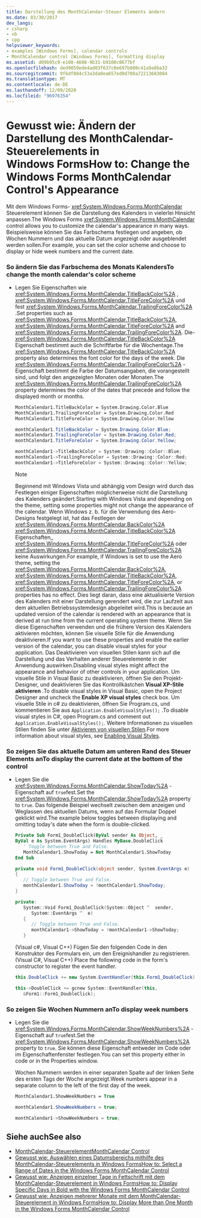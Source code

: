 ```yaml
---
title: Darstellung des MonthCalendar-Steuer Elements ändern
ms.date: 03/30/2017
dev_langs:
- csharp
- vb
- cpp
helpviewer_keywords:
- examples [Windows Forms], calendar controls
- MonthCalendar control [Windows Forms], formatting display
ms.assetid: d09b95c9-e108-4608-9b31-b9100c0677bf
ms.openlocfilehash: ded9059ede4ad03f637c0e697b880c41a9a8ba32
ms.sourcegitcommit: 9f6df084c53a3da0ea657ed0d708a72213683084
ms.translationtype: MT
ms.contentlocale: de-DE
ms.lasthandoff: 12/09/2020
ms.locfileid: "96976354"
---
```

# <a name="how-to-change-the-windows-forms-monthcalendar-controls-appearance"></a><span data-ttu-id="43bed-102">Gewusst wie: Ändern der Darstellung des MonthCalendar-Steuerelements in Windows Forms</span><span class="sxs-lookup"><span data-stu-id="43bed-102">How to: Change the Windows Forms MonthCalendar Control's Appearance</span></span>
<span data-ttu-id="43bed-103">Mit dem Windows Forms- <xref:System.Windows.Forms.MonthCalendar> Steuerelement können Sie die Darstellung des Kalenders in vielerlei Hinsicht anpassen.</span><span class="sxs-lookup"><span data-stu-id="43bed-103">The Windows Forms <xref:System.Windows.Forms.MonthCalendar> control allows you to customize the calendar's appearance in many ways.</span></span> <span data-ttu-id="43bed-104">Beispielsweise können Sie das Farbschema festlegen und angeben, ob Wochen Nummern und das aktuelle Datum angezeigt oder ausgeblendet werden sollen.</span><span class="sxs-lookup"><span data-stu-id="43bed-104">For example, you can set the color scheme and choose to display or hide week numbers and the current date.</span></span>  
  
### <a name="to-change-the-month-calendars-color-scheme"></a><span data-ttu-id="43bed-105">So ändern Sie das Farbschema des Monats Kalenders</span><span class="sxs-lookup"><span data-stu-id="43bed-105">To change the month calendar's color scheme</span></span>  
  
- <span data-ttu-id="43bed-106">Legen Sie Eigenschaften wie <xref:System.Windows.Forms.MonthCalendar.TitleBackColor%2A> , <xref:System.Windows.Forms.MonthCalendar.TitleForeColor%2A> und fest <xref:System.Windows.Forms.MonthCalendar.TrailingForeColor%2A> .</span><span class="sxs-lookup"><span data-stu-id="43bed-106">Set properties such as <xref:System.Windows.Forms.MonthCalendar.TitleBackColor%2A>, <xref:System.Windows.Forms.MonthCalendar.TitleForeColor%2A> and <xref:System.Windows.Forms.MonthCalendar.TrailingForeColor%2A>.</span></span> <span data-ttu-id="43bed-107">Die- <xref:System.Windows.Forms.MonthCalendar.TitleBackColor%2A> Eigenschaft bestimmt auch die Schriftfarbe für die Wochentage.</span><span class="sxs-lookup"><span data-stu-id="43bed-107">The <xref:System.Windows.Forms.MonthCalendar.TitleBackColor%2A> property also determines the font color for the days of the week.</span></span> <span data-ttu-id="43bed-108">Die <xref:System.Windows.Forms.MonthCalendar.TrailingForeColor%2A> -Eigenschaft bestimmt die Farbe der Datumsangaben, die vorangestellt sind, und folgt den angezeigten Monaten oder Monaten.</span><span class="sxs-lookup"><span data-stu-id="43bed-108">The <xref:System.Windows.Forms.MonthCalendar.TrailingForeColor%2A> property determines the color of the dates that precede and follow the displayed month or months.</span></span>  
  
    ```vb  
    MonthCalendar1.TitleBackColor = System.Drawing.Color.Blue  
    MonthCalendar1.TrailingForeColor = System.Drawing.Color.Red  
    MonthCalendar1.TitleForeColor = System.Drawing.Color.Yellow  
    ```  
  
    ```csharp  
    monthCalendar1.TitleBackColor = System.Drawing.Color.Blue;  
    monthCalendar1.TrailingForeColor = System.Drawing.Color.Red;  
    monthCalendar1.TitleForeColor = System.Drawing.Color.Yellow;  
    ```  
  
    ```cpp  
    monthCalendar1->TitleBackColor = System::Drawing::Color::Blue;  
    monthCalendar1->TrailingForeColor = System::Drawing::Color::Red;  
    monthCalendar1->TitleForeColor = System::Drawing::Color::Yellow;  
    ```  
  
    > [!NOTE]
    > <span data-ttu-id="43bed-109">Beginnend mit Windows Vista und abhängig vom Design wird durch das Festlegen einiger Eigenschaften möglicherweise nicht die Darstellung des Kalenders geändert.</span><span class="sxs-lookup"><span data-stu-id="43bed-109">Starting with Windows Vista and depending on the theme, setting some properties might not change the appearance of the calendar.</span></span> <span data-ttu-id="43bed-110">Wenn Windows z. b. für die Verwendung des Aero-Designs festgelegt ist, hat das Festlegen der <xref:System.Windows.Forms.MonthCalendar.BackColor%2A> <xref:System.Windows.Forms.MonthCalendar.TitleBackColor%2A> Eigenschaften,, <xref:System.Windows.Forms.MonthCalendar.TitleForeColor%2A> oder <xref:System.Windows.Forms.MonthCalendar.TrailingForeColor%2A> keine Auswirkungen.</span><span class="sxs-lookup"><span data-stu-id="43bed-110">For example, if Windows is set to use the Aero theme, setting the <xref:System.Windows.Forms.MonthCalendar.BackColor%2A>, <xref:System.Windows.Forms.MonthCalendar.TitleBackColor%2A>, <xref:System.Windows.Forms.MonthCalendar.TitleForeColor%2A>, or <xref:System.Windows.Forms.MonthCalendar.TrailingForeColor%2A> properties has no effect.</span></span> <span data-ttu-id="43bed-111">Dies liegt daran, dass eine aktualisierte Version des Kalenders mit einer Darstellung gerendert wird, die zur Laufzeit aus dem aktuellen Betriebssystemdesign abgeleitet wird.</span><span class="sxs-lookup"><span data-stu-id="43bed-111">This is because an updated version of the calendar is rendered with an appearance that is derived at run time from the current operating system theme.</span></span> <span data-ttu-id="43bed-112">Wenn Sie diese Eigenschaften verwenden und die frühere Version des Kalenders aktivieren möchten, können Sie visuelle Stile für die Anwendung deaktivieren.</span><span class="sxs-lookup"><span data-stu-id="43bed-112">If you want to use these properties and enable the earlier version of the calendar, you can disable visual styles for your application.</span></span> <span data-ttu-id="43bed-113">Das Deaktivieren von visuellen Stilen kann sich auf die Darstellung und das Verhalten anderer Steuerelemente in der Anwendung auswirken.</span><span class="sxs-lookup"><span data-stu-id="43bed-113">Disabling visual styles might affect the appearance and behavior of other controls in your application.</span></span> <span data-ttu-id="43bed-114">Um visuelle Stile in Visual Basic zu deaktivieren, öffnen Sie den Projekt-Designer, und deaktivieren Sie das Kontrollkästchen **Visual XP-Stile aktivieren** .</span><span class="sxs-lookup"><span data-stu-id="43bed-114">To disable visual styles in Visual Basic, open the Project Designer and uncheck the **Enable XP visual styles** check box.</span></span> <span data-ttu-id="43bed-115">Um visuelle Stile in c# zu deaktivieren, öffnen Sie Program.cs, und kommentieren Sie aus `Application.EnableVisualStyles();` .</span><span class="sxs-lookup"><span data-stu-id="43bed-115">To disable visual styles in C#, open Program.cs and comment out `Application.EnableVisualStyles();`.</span></span> <span data-ttu-id="43bed-116">Weitere Informationen zu visuellen Stilen finden Sie unter [Aktivieren von visuellen Stilen](/windows/desktop/controls/cookbook-overview).</span><span class="sxs-lookup"><span data-stu-id="43bed-116">For more information about visual styles, see [Enabling Visual Styles](/windows/desktop/controls/cookbook-overview).</span></span>  
  
### <a name="to-display-the-current-date-at-the-bottom-of-the-control"></a><span data-ttu-id="43bed-117">So zeigen Sie das aktuelle Datum am unteren Rand des Steuer Elements an</span><span class="sxs-lookup"><span data-stu-id="43bed-117">To display the current date at the bottom of the control</span></span>  
  
- <span data-ttu-id="43bed-118">Legen Sie die <xref:System.Windows.Forms.MonthCalendar.ShowToday%2A> -Eigenschaft auf `true`fest.</span><span class="sxs-lookup"><span data-stu-id="43bed-118">Set the <xref:System.Windows.Forms.MonthCalendar.ShowToday%2A> property to `true`.</span></span> <span data-ttu-id="43bed-119">Das folgende Beispiel wechselt zwischen dem anzeigen und Weglassen des aktuellen Datums, wenn auf das Formular Doppel geklickt wird.</span><span class="sxs-lookup"><span data-stu-id="43bed-119">The example below toggles between displaying and omitting today's date when the form is double-clicked.</span></span>  
  
    ```vb  
    Private Sub Form1_DoubleClick(ByVal sender As Object, _  
    ByVal e As System.EventArgs) Handles MyBase.DoubleClick  
       ' Toggle between True and False.  
       MonthCalendar1.ShowToday = Not MonthCalendar1.ShowToday  
    End Sub  
    ```  
  
    ```csharp  
    private void Form1_DoubleClick(object sender, System.EventArgs e)  
    {  
       // Toggle between True and False.  
       monthCalendar1.ShowToday = !monthCalendar1.ShowToday;  
    }  
    ```  
  
    ```cpp  
    private:  
       System::Void Form1_DoubleClick(System::Object ^  sender,  
          System::EventArgs ^  e)  
       {  
          // Toggle between True and False.  
          monthCalendar1->ShowToday = !monthCalendar1->ShowToday;  
       }  
    ```  
  
     <span data-ttu-id="43bed-120">(Visual c#, Visual C++) Fügen Sie den folgenden Code in den Konstruktor des Formulars ein, um den Ereignishandler zu registrieren.</span><span class="sxs-lookup"><span data-stu-id="43bed-120">(Visual C#, Visual C++) Place the following code in the form's constructor to register the event handler.</span></span>  
  
    ```csharp  
    this.DoubleClick += new System.EventHandler(this.Form1_DoubleClick);  
    ```  
  
    ```cpp  
    this->DoubleClick += gcnew System::EventHandler(this,  
       &Form1::Form1_DoubleClick);  
    ```  
  
### <a name="to-display-week-numbers"></a><span data-ttu-id="43bed-121">So zeigen Sie Wochen Nummern an</span><span class="sxs-lookup"><span data-stu-id="43bed-121">To display week numbers</span></span>  
  
- <span data-ttu-id="43bed-122">Legen Sie die <xref:System.Windows.Forms.MonthCalendar.ShowWeekNumbers%2A> -Eigenschaft auf `true`fest.</span><span class="sxs-lookup"><span data-stu-id="43bed-122">Set the <xref:System.Windows.Forms.MonthCalendar.ShowWeekNumbers%2A> property to `true`.</span></span> <span data-ttu-id="43bed-123">Sie können diese Eigenschaft entweder im Code oder im Eigenschaftenfenster festlegen.</span><span class="sxs-lookup"><span data-stu-id="43bed-123">You can set this property either in code or in the Properties window.</span></span>  
  
     <span data-ttu-id="43bed-124">Wochen Nummern werden in einer separaten Spalte auf der linken Seite des ersten Tags der Woche angezeigt.</span><span class="sxs-lookup"><span data-stu-id="43bed-124">Week numbers appear in a separate column to the left of the first day of the week.</span></span>  
  
    ```vb  
    MonthCalendar1.ShowWeekNumbers = True  
    ```  
  
    ```csharp  
    monthCalendar1.ShowWeekNumbers = true;  
    ```  
  
    ```cpp  
    monthCalendar1->ShowWeekNumbers = true;  
    ```  
  
## <a name="see-also"></a><span data-ttu-id="43bed-125">Siehe auch</span><span class="sxs-lookup"><span data-stu-id="43bed-125">See also</span></span>

- [<span data-ttu-id="43bed-126">MonthCalendar-Steuerelement</span><span class="sxs-lookup"><span data-stu-id="43bed-126">MonthCalendar Control</span></span>](monthcalendar-control-windows-forms.md)
- [<span data-ttu-id="43bed-127">Gewusst wie: Auswählen eines Datumsbereichs mithilfe des MonthCalendar-Steuerelements in Windows Forms</span><span class="sxs-lookup"><span data-stu-id="43bed-127">How to: Select a Range of Dates in the Windows Forms MonthCalendar Control</span></span>](how-to-select-a-range-of-dates-in-the-windows-forms-monthcalendar-control.md)
- [<span data-ttu-id="43bed-128">Gewusst wie: Anzeigen einzelner Tage in Fettschrift mit dem MonthCalendar-Steuerelement in Windows Forms</span><span class="sxs-lookup"><span data-stu-id="43bed-128">How to: Display Specific Days in Bold with the Windows Forms MonthCalendar Control</span></span>](display-specific-days-in-bold-with-wf-monthcalendar-control.md)
- [<span data-ttu-id="43bed-129">Gewusst wie: Anzeigen mehrerer Monate mit dem MonthCalendar-Steuerelement in Windows Forms</span><span class="sxs-lookup"><span data-stu-id="43bed-129">How to: Display More than One Month in the Windows Forms MonthCalendar Control</span></span>](display-more-than-one-month-wf-monthcalendar-control.md)
